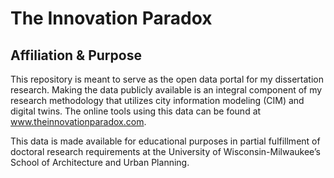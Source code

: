 # The Innovation Paradox
## Affiliation & Purpose
This repository is meant to serve as the open data portal for my dissertation research.  Making the data publicly available is an integral component of my research methodology that utilizes city information modeling (CIM) and digital twins.  The online tools using this data can be found at www.theinnovationparadox.com.

This data is made available for educational purposes in partial fulfillment of doctoral research requirements at the University of Wisconsin-Milwaukee’s School of Architecture and Urban Planning.
